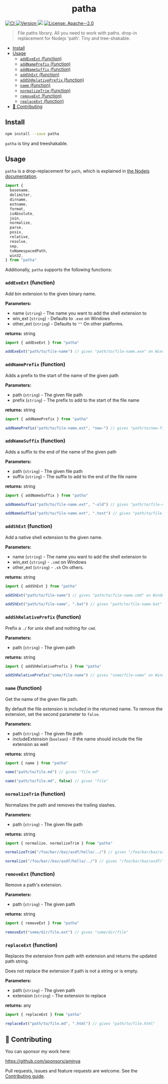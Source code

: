 <!-- Generated via running `pnpm run docs` -->

<h1 align="center">patha</h1>
<p>
  <a href="https://github.com/aminya/patha/actions/workflows/CI.yml" target="_blank">
    <img alt="CI" src="https://github.com/aminya/patha/actions/workflows/CI.yml/badge.svg">
  </a>
  <a href="https://www.npmjs.com/package/patha" target="_blank">
    <img alt="Version" src="https://img.shields.io/npm/v/patha.svg">
  </a>
  <img src="https://img.shields.io/badge/node-%3E%3D12.x-blue.svg" />
  <a href="#" target="_blank">
    <img alt="License: Apache--2.0" src="https://img.shields.io/badge/License-Apache--2.0-yellow.svg" />
  </a>
</p>

> File paths library. All you need to work with paths. drop-in replacement for Nodejs 'path'. Tiny and tree-shakable.

<!-- @import "[TOC]" {cmd="toc" depthFrom=1 depthTo=6 orderedList=false} -->

<!-- code_chunk_output -->

- [Install](#install)
- [Usage](#usage)
  - [`addExeExt` (function)](#addexeext-function)
  - [`addNamePrefix` (function)](#addnameprefix-function)
  - [`addNameSuffix` (function)](#addnamesuffix-function)
  - [`addShExt` (function)](#addshext-function)
  - [`addShRelativePrefix` (function)](#addshrelativeprefix-function)
  - [`name` (function)](#name-function)
  - [`normalizeTrim` (function)](#normalizetrim-function)
  - [`removeExt` (function)](#removeext-function)
  - [`replaceExt` (function)](#replaceext-function)
- [🤝 Contributing](#contributing)

<!-- /code_chunk_output -->

## Install

```sh
npm install --save patha
```

`patha` is tiny and treeshakable.

## Usage

`patha` is a drop-replacement for `path`, which is explained in [the Nodejs documentation](https://nodejs.org/api/path.html).

```js
import {
  basename,
  delimiter,
  dirname,
  extname,
  format,
  isAbsolute,
  join,
  normalize,
  parse,
  posix,
  relative,
  resolve,
  sep,
  toNamespacedPath,
  win32,
} from "patha"
```

Additionally, `patha` supports the following functions:

<!-- INSERT GENERATED DOCS START -->

### `addExeExt` (function)

Add bin extension to the given binary name.

**Parameters:**

- name (`string`) - The name you want to add the shell extension to
- win_ext (`string`) - Defaults to `.exe` on Windows
- other_ext (`string`) - Defaults to `""` On other platforms.

**returns:** string

```js
import { addExeExt } from "patha"

addExeExt("path/to/file-name") // gives "path/to/file-name.exe" on Windows and "path/to/file-name" on others
```

### `addNamePrefix` (function)

Adds a prefix to the start of the name of the given path

**Parameters:**

- path (`string`) - The given file path
- prefix (`string`) - The prefix to add to the start of the file name

**returns:** string

```js
import { addNamePrefix } from "patha"

addNamePrefix("path/to/file-name.ext", "new-") // gives "path/to/new-file-name.ext"
```

### `addNameSuffix` (function)

Adds a suffix to the end of the name of the given path

**Parameters:**

- path (`string`) - The given file path
- suffix (`string`) - The suffix to add to the end of the file name

**returns:** string

```js
import { addNameSuffix } from "patha"

addNameSuffix("path/to/file-name.ext", "-old") // gives "path/to/file-name-old.ext"

addNameSuffix("path/to/file-name.ext", ".test") // gives "path/to/file-name.test.ext"
```

### `addShExt` (function)

Add a native shell extension to the given name.

**Parameters:**

- name (`string`) - The name you want to add the shell extension to
- win_ext (`string`) - `.cmd` on Windows
- other_ext (`string`) - `.sh` On others.

**returns:** string

```js
import { addShExt } from "patha"

addShExt("path/to/file-name") // gives "path/to/file-name.cmd" on Windows and "path/to/file-name.sh" on others

addShExt("path/to/file-name", ".bat") // gives "path/to/file-name.bat" on Windows and "path/to/file-name.sh" on others
```

### `addShRelativePrefix` (function)

Prefix a `./` for unix shell and nothing for `cmd`.

**Parameters:**

- path (`string`) - The given path

**returns:** string

```js
import { addShRelativePrefix } from "patha"

addShRelativePrefix("some/file-name") // gives "some/file-name" on Windows and "./some/file-name" on others.
```

### `name` (function)

Get the name of the given file path.

By default the file extension is included in the returned name. To remove the extension, set the second parameter to `false`.

**Parameters:**

- path (`string`) - The given file path
- includeExtension (`boolean`) - If the name should include the file extension as well

**returns:** string

```js
import { name } from "patha"

name("path/to/file.md") // gives "file.md"

name("path/to/file.md", false) // gives "file"
```

### `normalizeTrim` (function)

Normalizes the path and removes the trailing slashes.

**Parameters:**

- path (`string`) - The given file path

**returns:** string

```js
import { normalize, normalizeTrim } from "patha"

normalizeTrim("/foo/bar//baz/asdf/hello/../") // gives "/foo/bar/baz/asdf"

normalize("/foo/bar//baz/asdf/hello/../") // gives "/foo/bar/baz/asdf/"
```

### `removeExt` (function)

Remove a path's extension.

**Parameters:**

- path (`string`) - The given path

**returns:** string

```js
import { removeExt } from "patha"

removeExt("some/dir/file.ext") // gives "some/dir/file"
```

### `replaceExt` (function)

Replaces the extension from path with extension and returns the updated path string.

Does not replace the extension if path is not a string or is empty.

**Parameters:**

- path (`string`) - The given path
- extension (`string`) - The extension to replace

**returns:** any

```js
import { replaceExt } from "patha"

replaceExt("path/to/file.md", ".html") // gives "path/to/file.html"
```

<!-- INSERT GENERATED DOCS END -->

## 🤝 Contributing

You can sponsor my work here:

https://github.com/sponsors/aminya

Pull requests, issues and feature requests are welcome.
See the [Contributing guide](https://github.com/aminya/patha/blob/master/CONTRIBUTING.md).

